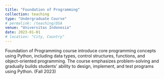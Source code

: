 ```yaml
---
title: "Foundation of Programming"
collection: teaching
type: "Undergraduate Course"
# permalink: /teaching/DSA
venue: "Universitas Indonesia"
date: 2023-01-01
# location: "City, Country"
---
```


Foundation of Programming course introduce core programming concepts using Python, including data types, control structures, functions, and object-oriented programming. The course emphasizes problem-solving and gradually builds students' ability to design, implement, and test programs using Python. (Fall 2023)

<!-- Heading 1
======

Heading 2
======

Heading 3
====== -->
